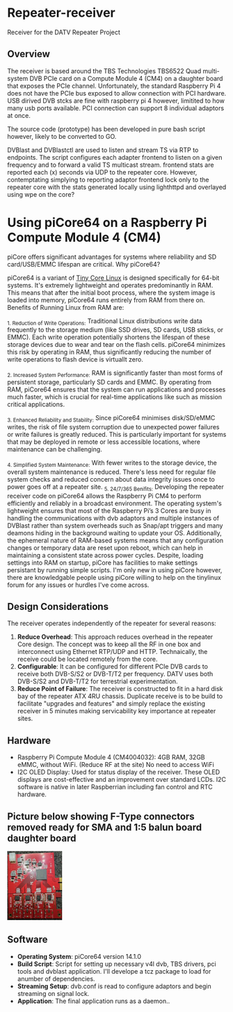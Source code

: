 # Repeater-receiver
Receiver for the DATV Repeater Project

## Overview
The receiver is based around the TBS Technologies TBS6522 Quad multi-system DVB PCIe card on a Compute Module 4 (CM4) on a daughter board that exposes the PCIe channel. Unfortunately, the standard Raspberry Pi 4 does not have the PCIe bus exposed to allow connection with PCI hardware. USB dirived DVB stcks are fine with raspberry pi 4 however, limitited to how many usb ports available. PCI connection can support 8 individual adaptors at once.

The source code (prototype) has been developed in pure bash script however, likely to be converted to GO. 

DVBlast and DVBlastctl are used to listen and stream TS via RTP to endpoints. The script configures each adapter frontend to listen on a given frequency and to forward a valid TS multicast stream. frontend stats are reported each (x) seconds via UDP to the repeater core. However, contemptating simplying to reporting adaptor frontend lock only to the repeater core with the stats generated locally using lighthttpd and overlayed using wpe on the core?

# Using piCore64 on a Raspberry Pi Compute Module 4 (CM4) 
piCore offers significant advantages for systems where reliability and SD card/USB/EMMC lifespan are critical.  Why piCore64?

piCore64 is a variant of [Tiny Core Linux](http://tinycorelinux.net/) is designed specifically for 64-bit systems. It's extremely lightweight and operates predominantly in RAM. This means that after the initial boot process, where the system image is loaded into memory, piCore64 runs entirely from RAM from there on. Benefits of Running Linux from RAM are:

<sub>1. Reduction of Write Operations:</sub>
Traditional Linux distributions write data frequently to the storage medium (like SSD drives, SD cards, USB sticks, or EMMC). Each write operation potentially shortens the lifespan of these storage devices due to wear and tear on the flash cells. piCore64 minimizes this risk by operating in RAM, thus significantly reducing the number of write operations to flash device is virtuallt zero.

<sub>2. Increased System Performance:</sub>
RAM is significantly faster than most forms of persistent storage, particularly SD cards and EMMC. By operating from RAM, piCore64 ensures that the system can run applications and processes much faster, which is crucial for real-time applications like such as mission critical applications.

<sub>3. Enhanced Reliability and Stability:</sub>
Since piCore64 minimises disk/SD/eMMC writes, the risk of file system corruption due to unexpected power failures or write failures is greatly reduced. This is particularly important for systems that may be deployed in remote or less accessible locations, where maintenance can be challenging.

<sub>4. Simplified System Maintenance:</sub>
With fewer writes to the storage device, the overall system maintenance is reduced. There's less need for regular file system checks and reduced concern about data integrity issues once to power goes off at a repeater site.
<sub>5. 24/7/365 Benifits:</sub>
Developing the repeater receiver code on piCore64 allows the Raspberry Pi CM4 to perform efficiently and reliably in a broadcast environment. The operating system's lightweight ensures that most of the Raspberry Pi’s 3 Cores are busy in handling the communications with dvb adaptors and multiple instances of DVBlast rather than system overheads such as Snap/apt triggers and many deamons hiding in the background waiting to update your OS. Additionally, the ephemeral nature of RAM-based systems means that any configuration changes or temporary data are reset upon reboot, which can help in maintaining a consistent state across power cycles. Despite, loading settings into RAM on startup, piCore has facilities to make settings persistant by running simple scripts. I'm only new in using piCore however, there are knowledgable people using piCore willing to help on the tinylinux forum for any issues or hurdles I've come across. 

## Design Considerations
The receiver operates independently of the repeater for several reasons:
1. **Reduce Overhead**: This approach reduces overhead in the repeater Core design. The concept was to keep all the RF in one box and interconnect using Ethernet RTP/UDP and HTTP.  Technaically, the receive could be located remotely from the core.
2. **Configurable**: It can be configured for different PCIe DVB cards to receive both DVB-S/S2 or DVB-T/T2 per frequency. DATV uses both DVB-S/S2 and DVB-T/T2 for terrestrial experimentation.
3. **Reduce Point of Failure**: The receiver is constructed to fit in a hard disk bay of the repeater ATX 4RU chassis. Duplicate receive is to be build to facilitate "upgrades and features" and simply replace the existing receiver in 5 minutes making servicability key importance at repeater sites.

## Hardware
- Raspberry Pi Compute Module 4 (CM4004032): 4GB RAM, 32GB eMMC, without WiFi. (Reduce RF at the site) No need to access WiFi 
- I2C OLED Display: Used for status display of the receiver. These OLED displays are cost-effective and an improvement over standard LCDs. I2C software is native in later Raspberrian including fan control and RTC hardware.
  
## Picture below showing F-Type connectors removed ready for SMA and 1:5 balun board daughter board

<img src="/docs/images/TBS-6522H-noFtypes.jpg" width="25%">
  
## Software
- **Operating System**: piCore64 version 14.1.0 
- **Build Script**: Script for setting up necessary v4l dvb, TBS drivers, pci tools and dvblast application. I'll develope a tcz package to load for anumber of dependencies.
- **Streaming Setup**: dvb.conf is read to configure adaptors and begin streaming on signal lock.
- **Application**: The final application runs as a daemon.. 

